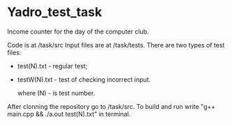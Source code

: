 # Yadro_test_task
Income counter for the day of the computer club.

Code is at /task/src
Input files are at /task/tests. 
There are two types of test files: 
- test(N).txt - regular test;
- testW(N).txt - test of checking incorrect input.

  where (N) - is test number.

After clonning the repository go to /task/src. To build and run write "g++ main.cpp && ./a.out test(N).txt" in terminal.
